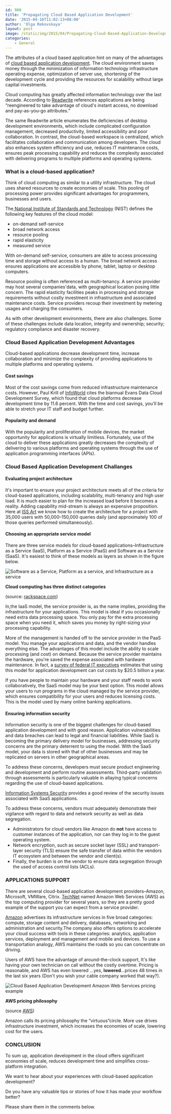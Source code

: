 ```yaml
---
id: 980
title: 'Propagating Cloud Based Application Development'
date: '2015-04-16T11:02:13+08:00'
author: 'Olga Rekovskaya'
layout: post
image: /static/img/2015/04/Propagating-Cloud-Based-Application-Development.jpg
categories:
    - General
---
```


The attributes of a cloud based application hint on many of the advantages of [cloud based application development](https://www.issart.com/en/services/details/service/cloud-solutions). The cloud environment saves money through the minimization of information technology infrastructure operating expense, optimization of server use, shortening of the development cycle and providing the resources for scalability without large capital investments.

Cloud computing has greatly affected information technology over the last decade. According to [Readwrite](http://readwrite.com/2013/04/16/why-cloud-development-environments-are-better-than-desktop-development) references applications are being “reengineered to take advantage of cloud's instant access, no download and pay-as-you-go attributes.”

The same Readwrite article enumerates the deficiencies of desktop development environments, which include complicated configuration management, decreased productivity, limited accessibility and poor collaboration. In contrast, the cloud-based workspace is centralized, which facilitates collaboration and communication among developers. The cloud also enhances system efficiency and use, reduces IT maintenance costs, ensures peak processing capability and reduces the complexity associated with delivering programs to multiple platforms and operating systems.

### What is a cloud-based application?

Think of cloud computing as similar to a utility infrastructure. The cloud uses shared resources to create economies of scale. This pooling of processing power provides significant advantages for programmers, businesses and users.

The[ National Institute of Standards and Technology](http://nvlpubs.nist.gov/nistpubs/Legacy/SP/nistspecialpublication800-145.pdf) (NIST) defines the following key features of the cloud model:

- on-demand self-service
- broad network access
- resource pooling
- rapid elasticity
- measured service

With on-demand self-service, consumers are able to access processing time and storage without access to a human. The broad network access ensures applications are accessible by phone, tablet, laptop or desktop computers.

Resource pooling is often referenced as multi-tenancy. A service provider may host several companies'data, with geographical location posing little concern. The rapid elasticity facilities peaks in processing and storage requirements without costly investment in infrastructure and associated maintenance costs. Service providers recoup their investment by metering usages and charging the consumers.

As with other development environments, there are also challenges. Some of these challenges include data location, integrity and ownership; security; regulatory compliance and disaster recovery.

### Cloud Based Application Development Advantages

Cloud-based applications decrease development time, increase collaboration and minimize the complexity of providing applications to multiple platforms and operating systems.

#### Cost savings

Most of the cost savings come from reduced infrastructure maintenance costs. However, Paul Krill of [InfoWorld](http://www.infoworld.com/article/2613117/application-development/cloud-app-dev-saves-developers-1-hour-of-every-8.html) cites the biannual Evans Data Cloud Development Survey, which found that cloud platforms decrease development time by 11.6 percent. With the time and cost savings, you'll be able to stretch your IT staff and budget further.

#### Popularity and demand

With the popularity and proliferation of mobile devices, the market opportunity for applications is virtually limitless. Fortunately, use of the cloud to deliver these applications greatly decreases the complexity of delivering to various platforms and operating systems through the use of application programming interfaces (APIs).

### Cloud Based Application Development Challanges

#### Evaluating project architecture

It's important to ensure your project architecture meets all of the criteria for cloud-based applications, including scalability, multi-tenancy and high user load. It is much easier to plan for the increased load before it becomes a reality. Adding capability mid-stream is always an expensive proposition. Here at [ISS Art](http://www.issart.com/en/portfolio/details/id/133) we know how to create the architecture for a project with 35,000 users with 50,000–150,000 queries daily (and approximately 100 of those queries performed simultaneously).

#### Choosing an appropriate service model

There are three service models for cloud-based applications–Infrastructure as a Service (IaaS), Platform as a Service (PaaS) and Software as a Service (SaaS). It's easiest to think of these models as layers as shown in the figure below.

![Software as a Service, Platform as a service, and Infrastructure as a service](/static/img/2015/04/Cloud-computing-has-three-distinct-categories.gif)

**Cloud computing has three distinct categories**

(source: [rackspace.com](http://www.rackspace.com/knowledge_center/whitepaper/understanding-the-cloud-computing-stack-saas-paas-iaas))

In,the IaaS model, the service provider is, as the name implies, providing the infrastructure for your applications. This model is ideal if you occasionally need extra data processing space. You only pay for the extra processing space when you need it, which saves you money by right-sizing your processing capability.

More of the management is handed off to the service provider in the PaaS model. You manage your applications and data, and the vendor handles everything else. The advantages of this model include the ability to scale processing (and cost) on demand. Because the service provider maintains the hardware, you're saved the expense associated with hardware maintenance. In fact, a [survey of federal IT executives](http://www.forbes.com/sites/joemckendrick/2013/11/20/cloud-computing-may-save-u-s-federal-government-20-billion-a-year-but-theres-more-to-it-than-just-cost-savings/) estimates that using this model for application development can cut costs by $20.5 billion a year.

If you have people to maintain your hardware and your staff needs to work collaboratively, the SaaS model may be your best option. This model allows your users to run programs in the cloud managed by the service provider, which ensures compatibility for your users and reduces licensing costs. This is the model used by many online banking applications.

#### Ensuring information security

Information security is one of the biggest challenges for cloud-based application development and with good reason. Application vulnerabilities and data breaches can lead to legal and financial liabilities. While SaaS is becoming the primary delivery model for businesses, addressing security concerns are the primary deterrent to using the model. With the SaaS model, your data is stored with that of other businesses and may be replicated on servers in other geographical areas.

To address these concerns, developers must secure product engineering and development and perform routine assessments. Third-party validation through assessments is particularly valuable in allaying typical concerns regarding the use of cloud-based applications.

[Information Systems Security](http://www.infosectoday.com/Articles/Securing_SaaS_Applications.htm) provides a good review of the security issues associated with SaaS applications.

To address these concerns, vendors must adequately demonstrate their vigilance with regard to data and network security as well as data segregation.

- Administrators for cloud vendors like Amazon do **not** have access to customer instances of the application, nor can they log in to the guest operating system.
- Network encryption, such as secure socket layer (SSL) and transport-layer security (TLS) ensure the safe transfer of data within the vendors IT ecosystem and between the vendor and client(s).
- Finally, the burden is on the vendor to ensure data segregation through the used of access control lists (ACLs).

### APPLICATIONS SUPPORT

There are several cloud-based application development providers–Amazon, Microsoft, VMWare, Citrix. [TechNet](http://searchcloudcomputing.techtarget.com/photostory/2240149039/Top-10-cloud-providers-of-2012/2/10-VMware#contentCompress) named Amazon Web Services (AWS) as the top computing provider for several years, so they are a pretty good example of the support you can expect from a service provider.

[Amazon](http://aws.amazon.com/) advertises its infrastructure services in five broad categories: compute, storage content and delivery, databases, networking and administration and security.The company also offers options to accelerate your cloud success with tools in these categories: analytics, application services, deployment and management and mobile and devices. To use a transportation analogy, AWS maintains the roads so you can concentrate on driving.

Users of AWS have the advantage of around-the-clock support, It's like having your own technician on call without the costly overtime. Pricing is reasonable, and AWS has even lowered …yes, **lowered**…prices 48 times in the last six years (Don't you wish your cable company worked that way?).

![Cloud Based Application Development Amazon Web Services pricing example](/static/img/2015/04/AWS-pricing-philosophy.png)

**AWS pricing philosophy**

(source [AWS](http://aws.amazon.com/pricing))

Amazon calls its pricing philosophy the “virtuous”circle. More use drives infrastructure investment, which increases the economies of scale, lowering cost for the users.

### CONCLUSION

To sum up, application development in the cloud offers significant economies of scale, reduces development time and simplifies cross-platform integration.

We want to hear about your experiences with cloud-based application development?

Do you have any valuable tips or stories of how it has made your workflow better?

Please share them in the comments below.